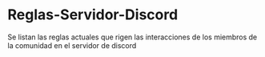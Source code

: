 # Reglas-Servidor-Discord
Se listan las reglas actuales que rigen las interacciones de los miembros de la comunidad en el servidor de discord
